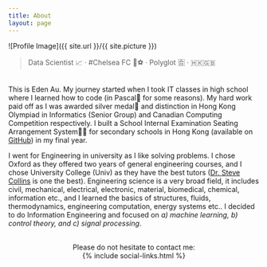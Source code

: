 ```yaml
---
title: About
layout: page
---
```


![Profile Image]({{ site.url }}/{{ site.picture }})

> Data Scientist 📈 · #Chelsea FC 💙⚽ · Polyglot 🈴 · 🇭🇰🇬🇧

<br>
This is Eden Au. My journey started when I took IT classes in high school where I learned how to code (in Pascal🐆 for some reasons). My hard work paid off as I was awarded silver medal🥈 and distinction in Hong Kong Olympiad in Informatics (Senior Group) and Canadian Computing Competition respectively. I built a School Internal Examination Seating Arrangement System💯💺 for secondary schools in Hong Kong (available on <a href="https://github.com/edenau/HKSchool-Exam-Sitting-Arrangement">GitHub</a>) in my final year.

I went for Engineering in university as I like solving problems. I chose Oxford as they offered two years of general engineering courses, and I chose University College (Univ) as they have the best tutors (<a href="https://www.univ.ox.ac.uk/academics/stephen-collins/">Dr. Steve Collins</a> is one the best). Engineering science is a very broad field, it includes civil, mechanical, electrical, electronic, material, biomedical, chemical, information etc., and I learned the basics of structures, fluids, thermodynamics, engineering computation, energy systems etc.. I decided to do Information Engineering and focused on <i>a) machine learning, b) control theory, and c) signal processing</i>.

<br>
<center>
Please do not hesitate to contact me: <br>
{% include social-links.html %}
</center>
